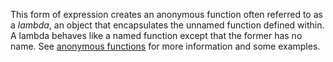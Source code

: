 This form of expression creates an anonymous function often referred to as a *lambda*, an object that encapsulates the unnamed function 
defined within. A lambda behaves like a named function except that the former has no name.  See 
[anonymous functions](../functions/anonymous-functions.md) for more information and some examples.
